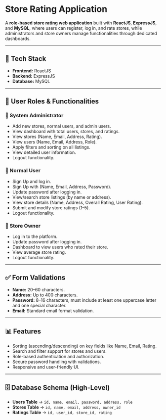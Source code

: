 # Store Rating Application

A **role-based store rating web application** built with **ReactJS**, **ExpressJS**, and **MySQL**, where users can register, log in, and rate stores, while administrators and store owners manage functionalities through dedicated dashboards.

---

## 🚀 Tech Stack
- **Frontend:** ReactJS
- **Backend:** ExpressJS
- **Database:** MySQL

---

## 👥 User Roles & Functionalities

### 🔑 System Administrator
- Add new stores, normal users, and admin users.
- View dashboard with total users, stores, and ratings.
- View stores (Name, Email, Address, Rating).
- View users (Name, Email, Address, Role).
- Apply filters and sorting on all listings.
- View detailed user information.
- Logout functionality.

### 👤 Normal User
- Sign Up and log in.
- Sign Up with (Name, Email, Address, Password).
- Update password after logging in.
- View/search store listings (by name or address).
- View store details (Name, Address, Overall Rating, User Rating).
- Submit and modify store ratings (1–5).
- Logout functionality.

### 🏬 Store Owner
- Log in to the platform.
- Update password after logging in.
- Dashboard to view users who rated their store.
- View average store rating.
- Logout functionality.

---

## ✅ Form Validations
- **Name:** 20–60 characters.
- **Address:** Up to 400 characters.
- **Password:** 8–16 characters, must include at least one uppercase letter and one special character.
- **Email:** Standard email format validation.

---

## 📊 Features
- Sorting (ascending/descending) on key fields like Name, Email, Rating.
- Search and filter support for stores and users.
- Role-based authentication and authorization.
- Secure password handling with validations.
- Responsive and user-friendly UI.

---

## 🗄 Database Schema (High-Level)
- **Users Table** → `id, name, email, password, address, role`
- **Stores Table** → `id, name, email, address, owner_id`
- **Ratings Table** → `id, user_id, store_id, rating`
